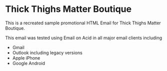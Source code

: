 # Thick Thighs Matter Boutique

This is a recreated sample promotional HTML Email for Thick Thighs Matter Boutique.

This email was tested using Email on Acid in all major email clients including
- Gmail
- Outlook including legacy versions
- Apple iPhone
- Google Android
